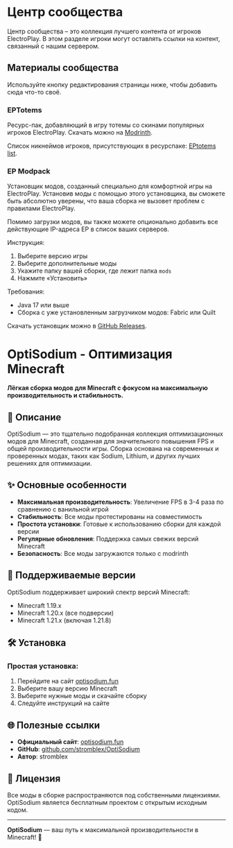 # Центр сообщества

Центр сообщества – это коллекция лучшего контента от игроков ElectroPlay. В этом разделе игроки могут оставлять ссылки на контент, связанный с нашим сервером.

## Материалы сообщества

Используйте кнопку редактирования страницы ниже, чтобы добавить сюда что-то своё.

### EPTotems

Ресурс-пак, добавляющий в игру тотемы со скинами популярных игроков ElectroPlay. Скачать можно на [Modrinth](https://modrinth.com/resourcepack/eptotems).

Список никнеймов игроков, присутствующих в ресурспаке: [EPtotems list](https://nedostupn0.space/).

### EP Modpack

Установщик модов, созданный специально для комфортной игры на ElectroPlay. Установив моды с помощью этого установщика, вы сможете быть абсолютно уверены, что ваша сборка не вызовет проблем с правилами ElectroPlay.

Помимо загрузки модов, вы также можете опционально добавить все действующие IP-адреса EP в список ваших серверов.

Инструкция:
1. Выберите версию игры
2. Выберите дополнительные моды 
3. Укажите папку вашей сборки, где лежит папка `mods`
4. Нажмите «Установить»

Требования:
- Java 17 или выше
- Сборка с уже установленным загрузчиком модов: Fabric или Quilt

Скачать установщик можно в [GitHub Releases](https://github.com/Kurasava/ep-modpack/releases).

# OptiSodium - Оптимизация Minecraft

**Лёгкая сборка модов для Minecraft с фокусом на максимальную производительность и стабильность.**

## 🚀 Описание

OptiSodium — это тщательно подобранная коллекция оптимизационных модов для Minecraft, созданная для значительного повышения FPS и общей производительности игры. Сборка основана на современных и проверенных модах, таких как Sodium, Lithium, и других лучших решениях для оптимизации.

## ✨ Основные особенности

- **Максимальная производительность**: Увеличение FPS в 3-4 раза по сравнению с ванильной игрой
- **Стабильность**: Все моды протестированы на совместимость
- **Простота установки**: Готовые к использованию сборки для каждой версии
- **Регулярные обновления**: Поддержка самых свежих версий Minecraft
- **Безопасность**: Все моды загружаются только с modrinth

## 🎯 Поддерживаемые версии

OptiSodium поддерживает широкий спектр версий Minecraft:
- Minecraft 1.19.x
- Minecraft 1.20.x (все подверсии)
- Minecraft 1.21.x (включая 1.21.8)

## 🛠️ Установка

### Простая установка:
1. Перейдите на сайт [optisodium.fun](https://optisodium.fun)
2. Выберите вашу версию Minecraft
3. Выберите нужные моды и скачайте сборку
4. Следуйте инструкций на сайте

## 🌐 Полезные ссылки

- **Официальный сайт**: [optisodium.fun](https://optisodium.fun)
- **GitHub**: [github.com/stromblex/OptiSodium](https://github.com/stromblex/OptiSodium)
- **Автор**: stromblex

## 📝 Лицензия

Все моды в сборке распространяются под собственными лицензиями. OptiSodium является бесплатным проектом с открытым исходным кодом.

---

**OptiSodium** — ваш путь к максимальной производительности в Minecraft! 🚀
